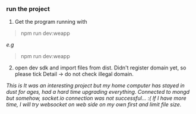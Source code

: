 ### run the project
1. Get the program running with
> npm run dev:weapp <platform>

*e.g*
> npm run dev:weapp
2. open dev sdk and import files from dist. Didn't register domain yet, so please tick Detail -> do not check illegal domain.

*This is It was an interesting project but my home computer has stayed in dust for ages, had a hard time upgrading everything. Connected to mongd but somehow, socket.io connection was not successful... :( If I have more time, I will try websocket on web side on my own first and limit file size.*
